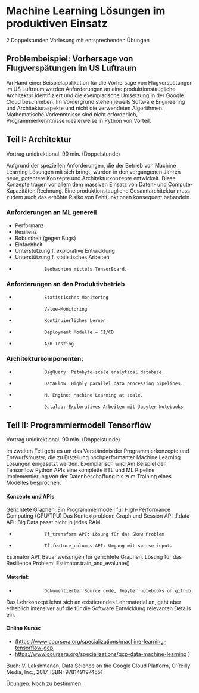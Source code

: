 # Machine Learning Lösungen im produktiven Einsatz
2 Doppelstunden Vorlesung mit entsprechenden Übungen
 
## Problembeispiel: Vorhersage von Flugverspätungen im US Luftraum
 
An Hand einer Beispielapplikation für die Vorhersage von Flugverspätungen im US Luftraum werden Anforderungen an eine produktionstaugliche Architektur identifiziert und die exemplarische Umsetzung in der Google Cloud beschrieben. Im Vordergrund stehen jeweils Software Engineering und Architekturaspekte und nicht die verwendeten Algorithmen. Mathematische Vorkenntnisse sind nicht erforderlich, Programmierkenntnisse idealerweise in Python von Vorteil.
 
 
## Teil I: Architektur
Vortrag unidirektional. 90 min. (Doppelstunde)

Aufgrund der speziellen Anforderungen, die der Betrieb von Machine Learning Lösungen mit sich bringt, wurden in den vergangenen Jahren neue, potentere Konzepte und Architekturkonzepte entwickelt. Diese Konzepte tragen vor allem dem massiven Einsatz von Daten- und Compute-Kapazitäten Rechnung. Eine produktionstaugliche Gesamtarchitektur muss zudem auch das erhöhte Risiko von Fehlfunktionen konsequent behandeln.
 
### Anforderungen an ML generell
- Performanz
- Resilienz
- Robustheit (gegen Bugs)
- Einfachheit
- Unterstützung f. explorative Entwicklung
- Unterstützung f. statistisches Arbeiten
-                Beobachten mittels TensorBoard.
 
### Anforderungen an den Produktivbetrieb
-                Statistisches Monitoring
-                Value-Monitoring
-                Kontinuierliches Lernen
-                Deployment Modelle – CI/CD
-                A/B Testing
 
### Architekturkomponenten:
-                BigQuery: Petabyte-scale analytical database.
-                DataFlow: Highly parallel data processing pipelines.
-                ML Engine: Machine Learning at scale.
-                Datalab: Exploratives Arbeiten mit Jupyter Notebooks
 
 
## Teil II: Programmiermodell Tensorflow
Vortrag unidirektional. 90 min. (Doppelstunde)

Im zweiten Teil geht es um das Verständnis der Programmierkonzepte und Entwurfsmuster, die zu Erstellung hochperformanter Machine Learning Lösungen eingesetzt werden. Exemplarisch wird Am Beispiel der Tensorflow Python APIs eine komplette ETL und ML Pipeline Implementierung von der Datenbeschaffung bis zum Training eines Modelles besprochen.
 
#### Konzepte und APIs
Gerichtete Graphen: Ein Programmiermodell für High-Performance Computing (GPU/TPU)
Das Kontextproblem: Graph und Session API
tf.data API: Big Data passt nicht in jedes RAM.
-                Tf_transform API: Lösung für das Skew Problem
-                Tf.feature_columns API: Umgang mit sparse input.
Estimator API: Bauanweisungen für gerichtete Graphen.
Lösung für das Resilience Problem: Estimator.train_and_evaluate()
 
 
#### Material:
-                Dokumentierter Source code, Jupyter notebooks on github.
 
Das Lehrkonzept lehnt sich an existierendes Lehrmaterial an, geht aber erheblich intensiver auf die für die Software Entwicklung relevanten Details ein.
 
#### Online Kurse: 
- (https://www.coursera.org/specializations/machine-learning-tensorflow-gcp,
- https://www.coursera.org/specializations/gcp-data-machine-learning )
 
Buch:
V. Lakshmanan, Data Science on the Google Cloud Platform, O'Reilly Media, Inc., 2017. 
ISBN: 9781491974551
 
               
Übungen:
                Noch zu bestimmen.
